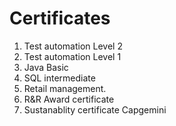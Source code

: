 # Certificates
1. Test automation Level 2
2. Test automation Level 1
3. Java Basic 
4. SQL intermediate
5. Retail management.
6. R&R Award certificate
7. Sustanablity certificate Capgemini

